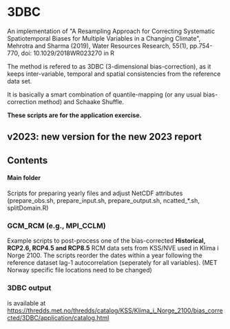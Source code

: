 # 3DBC
An implementation of "A Resampling Approach for Correcting Systematic Spatiotemporal Biases for Multiple Variables in a Changing Climate", Mehrotra and Sharma (2019), Water Resources Research, 55(1), pp.754-770, doi: 10.1029/2018WR023270 in R

The method is refered to as 3DBC (3-dimensional bias-correction), as it keeps inter-variable, temporal and spatial consistencies from the reference data set.

It is basically a smart combination of quantile-mapping (or any usual bias-correction method) and Schaake Shuffle.

**These scripts are for the application exercise.** 

## v2023: new version for the new 2023 report
## Contents

#### Main folder
Scripts for preparing yearly files and adjust NetCDF attributes (prepare_obs.sh, prepare_input.sh, prepare_output.sh, ncatted_*.sh, splitDomain.R)

### GCM_RCM (e.g., MPI_CCLM)
Example scripts to post-process one of the bias-corrected **Historical, RCP2.6, RCP4.5 and RCP8.5** RCM data sets from KSS/NVE used in Klima i Norge 2100.
The scripts reorder the dates within a year following the reference dataset lag-1 autocorrelation (seperately for all variables).
(MET Norway specific file locations need to be changed)

### 3DBC output
is available at https://thredds.met.no/thredds/catalog/KSS/Klima_i_Norge_2100/bias_corrected/3DBC/application/catalog.html
